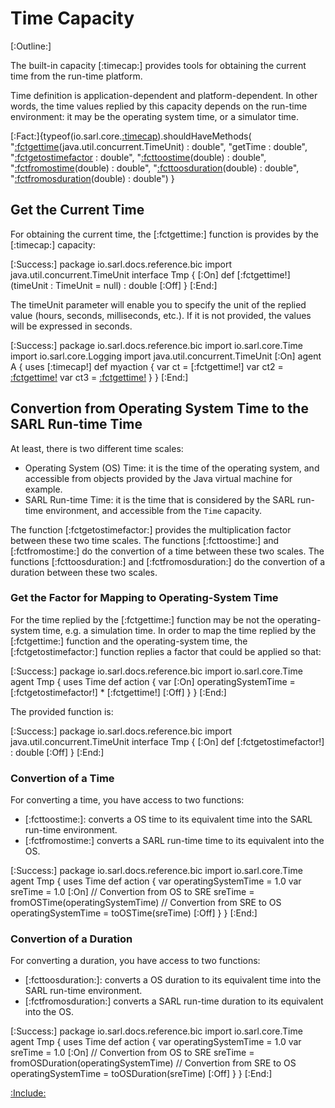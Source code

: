 # Time Capacity

[:Outline:]

The built-in capacity [:timecap:] provides tools for obtaining the current time from the run-time platform.

Time definition is application-dependent and platform-dependent. In other words,
the time values replied by this capacity depends on the run-time environment:
it may be the operating system time, or a simulator time.

<!--- Test that all the documented functions are defined in the capacity, and no function is missed to be
      documented --> 
[:Fact:]{typeof(io.sarl.core.[:timecap](Time)).shouldHaveMethods(
	"[:fctgettime](getTime)(java.util.concurrent.TimeUnit) : double",
	"getTime : double",
	"[:fctgetostimefactor](getOSTimeFactor) : double",
	"[:fcttoostime](toOSTime)(double) : double",
	"[:fctfromostime](fromOSTime)(double) : double",
	"[:fcttoosduration](toOSDuration)(double) : double",
	"[:fctfromosduration](fromOSDuration)(double) : double")
}


## Get the Current Time

For obtaining the current time, the [:fctgettime:] function is provides by the [:timecap:] capacity:

[:Success:]
	package io.sarl.docs.reference.bic
	import java.util.concurrent.TimeUnit
	interface Tmp {
	[:On]
		def [:fctgettime!](timeUnit : TimeUnit = null) : double
	[:Off]
	}
[:End:]


The timeUnit parameter will enable you to specify the unit of the replied
value (hours, seconds, milliseconds, etc.). If it is not provided,
the values will be expressed in seconds.

[:Success:]
	package io.sarl.docs.reference.bic
	import io.sarl.core.Time
	import io.sarl.core.Logging
	import java.util.concurrent.TimeUnit
	[:On]
	agent A {
		uses [:timecap!]
		def myaction {
			var ct = [:fctgettime!]
			var ct2 = [:fctgettime!](null)
			var ct3 = [:fctgettime!](TimeUnit::HOURS)
		}
	}
[:End:]


## Convertion from Operating System Time to the SARL Run-time Time

At least, there is two different time scales:

* Operating System (OS) Time: it is the time of the operating system, and accessible from objects provided by the Java virtual machine for example.
* SARL Run-time Time: it is the time that is considered by the SARL run-time environment, and accessible from the `Time` capacity.


The function [:fctgetostimefactor:] provides the multiplication factor between these two time scales.
The functions [:fcttoostime:] and [:fctfromostime:] do the convertion of a time between these two scales.
The functions [:fcttoosduration:] and [:fctfromosduration:] do the convertion of a duration between these two scales.


### Get the Factor for Mapping to Operating-System Time

For the time replied by the [:fctgettime:] function may be not the operating-system time, e.g. a simulation time.
In order to map the time replied by the [:fctgettime:] function and the operating-system time, the
[:fctgetostimefactor:] function replies a factor that could be applied so that:

[:Success:]
	package io.sarl.docs.reference.bic
	import io.sarl.core.Time
	agent Tmp {
		uses Time
		def action {
			var
	[:On]
			operatingSystemTime = [:fctgetostimefactor!] * [:fctgettime!]
	[:Off]
		}
	}
[:End:]


The provided function is:

[:Success:]
	package io.sarl.docs.reference.bic
	import java.util.concurrent.TimeUnit
	interface Tmp {
	[:On]
		def [:fctgetostimefactor!] : double
	[:Off]
	}
[:End:]


### Convertion of a Time

For converting a time, you have access to two functions:

* [:fcttoostime:]: converts a OS time to its equivalent time into the SARL run-time environment. 
* [:fctfromostime:] converts a SARL run-time time to its equivalent into the OS.

[:Success:]
	package io.sarl.docs.reference.bic
	import io.sarl.core.Time
	agent Tmp {
		uses Time
		def action {
			var operatingSystemTime = 1.0
			var sreTime = 1.0
	[:On]
			// Convertion from OS to SRE
			sreTime = fromOSTime(operatingSystemTime)
			// Convertion from SRE to OS
			operatingSystemTime = toOSTime(sreTime)
	[:Off]
		}
	}
[:End:]


### Convertion of a Duration

For converting a duration, you have access to two functions:

* [:fcttoosduration:]: converts a OS duration to its equivalent time into the SARL run-time environment. 
* [:fctfromosduration:] converts a SARL run-time duration to its equivalent into the OS.

[:Success:]
	package io.sarl.docs.reference.bic
	import io.sarl.core.Time
	agent Tmp {
		uses Time
		def action {
			var operatingSystemTime = 1.0
			var sreTime = 1.0
	[:On]
			// Convertion from OS to SRE
			sreTime = fromOSDuration(operatingSystemTime)
			// Convertion from SRE to OS
			operatingSystemTime = toOSDuration(sreTime)
	[:Off]
		}
	}
[:End:]


[:Include:](../../legal.inc)
